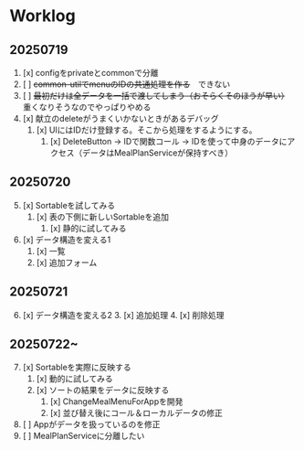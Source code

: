 
# Worklog

## 20250719
1. [x] configをprivateとcommonで分離
2. [ ] ~~common-utilでmenuのIDの共通処理を作る~~　できない
3. [ ] ~~最初だけは全データを一括で渡してしまう（おそらくそのほうが早い）~~　重くなりそうなのでやっぱりやめる
4. [x] 献立のdeleteがうまくいかないときがあるデバッグ
   1. [x] UIにはIDだけ登録する。そこから処理をするようにする。
      1. [x] DeleteButton → IDで関数コール → IDを使って中身のデータにアクセス（データはMealPlanServiceが保持すべき）

## 20250720
5. [x] Sortableを試してみる
   1. [x] 表の下側に新しいSortableを追加
      1. [x] 静的に試してみる
6. [x] データ構造を変える1
   1. [x] 一覧
   2. [x] 追加フォーム

## 20250721
6. [x] データ構造を変える2
   3. [x] 追加処理
   4. [x] 削除処理

## 20250722~
7. [x] Sortableを実際に反映する
      1. [x] 動的に試してみる
      2. [x] ソートの結果をデータに反映する
         1. [x] ChangeMealMenuForAppを開発
         2. [x] 並び替え後にコール＆ローカルデータの修正
8. [ ] Appがデータを扱っているのを修正
9.  [ ] MealPlanServiceに分離したい
